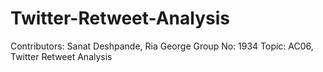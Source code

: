 # Twitter-Retweet-Analysis
Contributors: Sanat Deshpande, Ria George
Group No: 1934
Topic: AC06, Twitter Retweet Analysis
